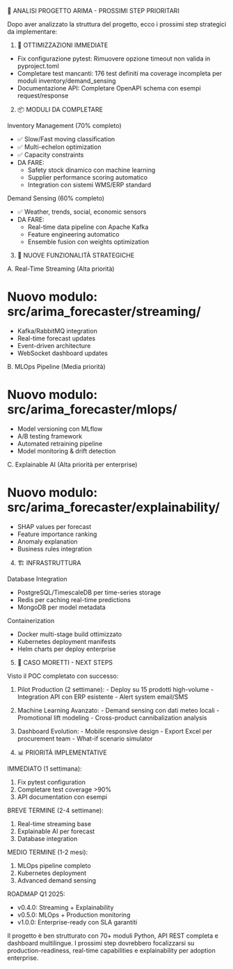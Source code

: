 🎯 ANALISI PROGETTO ARIMA - PROSSIMI STEP PRIORITARI

  Dopo aver analizzato la struttura del progetto, ecco i prossimi step strategici da implementare:

  1. 🔧 OTTIMIZZAZIONI IMMEDIATE

  + Fix configurazione pytest: Rimuovere opzione timeout non valida in pyproject.toml
  + Completare test mancanti: 176 test definiti ma coverage incompleta per moduli inventory/demand_sensing
  + Documentazione API: Completare OpenAPI schema con esempi request/response

  2. 📦 MODULI DA COMPLETARE

  Inventory Management (70% completo)

  - ✅ Slow/Fast moving classification
  - ✅ Multi-echelon optimization
  - ✅ Capacity constraints
  - DA FARE:
    - Safety stock dinamico con machine learning
    - Supplier performance scoring automatico
    - Integration con sistemi WMS/ERP standard

  Demand Sensing (60% completo)

  - ✅ Weather, trends, social, economic sensors
  - DA FARE:
    - Real-time data pipeline con Apache Kafka
    - Feature engineering automatico
    - Ensemble fusion con weights optimization

  3. 🚀 NUOVE FUNZIONALITÀ STRATEGICHE

  A. Real-Time Streaming (Alta priorità)

  # Nuovo modulo: src/arima_forecaster/streaming/
  - Kafka/RabbitMQ integration
  - Real-time forecast updates
  - Event-driven architecture
  - WebSocket dashboard updates

  B. MLOps Pipeline (Media priorità)

  # Nuovo modulo: src/arima_forecaster/mlops/
  - Model versioning con MLflow
  - A/B testing framework
  - Automated retraining pipeline
  - Model monitoring & drift detection

  C. Explainable AI (Alta priorità per enterprise)

  # Nuovo modulo: src/arima_forecaster/explainability/
  - SHAP values per forecast
  - Feature importance ranking
  - Anomaly explanation
  - Business rules integration

  4. 🏗️ INFRASTRUTTURA

  Database Integration

  - PostgreSQL/TimescaleDB per time-series storage
  - Redis per caching real-time predictions
  - MongoDB per model metadata

  Containerization

  - Docker multi-stage build ottimizzato
  - Kubernetes deployment manifests
  - Helm charts per deploy enterprise

  5. 🎯 CASO MORETTI - NEXT STEPS

  Visto il POC completato con successo:

  1. Pilot Production (2 settimane):
    - Deploy su 15 prodotti high-volume
    - Integration API con ERP esistente
    - Alert system email/SMS
  2. Machine Learning Avanzato:
    - Demand sensing con dati meteo locali
    - Promotional lift modeling
    - Cross-product cannibalization analysis
  3. Dashboard Evolution:
    - Mobile responsive design
    - Export Excel per procurement team
    - What-if scenario simulator

  6. 📊 PRIORITÀ IMPLEMENTATIVE

  IMMEDIATO (1 settimana):
  1. Fix pytest configuration
  2. Completare test coverage >90%
  3. API documentation con esempi

  BREVE TERMINE (2-4 settimane):
  1. Real-time streaming base
  2. Explainable AI per forecast
  3. Database integration

  MEDIO TERMINE (1-2 mesi):
  1. MLOps pipeline completo
  2. Kubernetes deployment
  3. Advanced demand sensing

  ROADMAP Q1 2025:
  - v0.4.0: Streaming + Explainability
  - v0.5.0: MLOps + Production monitoring
  - v1.0.0: Enterprise-ready con SLA garantiti

  Il progetto è ben strutturato con 70+ moduli Python, API REST completa e dashboard multilingue. I prossimi step dovrebbero focalizzarsi su production-readiness, real-time
  capabilities e explainability per adoption enterprise.